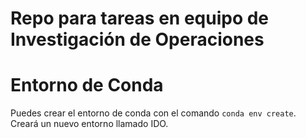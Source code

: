 # Repo para tareas en equipo de Investigación de Operaciones

# Entorno de Conda
Puedes crear el entorno de conda con el comando `conda env create`. Creará un nuevo entorno llamado
IDO.
